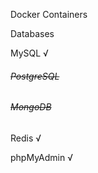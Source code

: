 Docker Containers

Databases

MySQL √

###### ~~PostgreSQL~~

###### ~~MongoDB~~

Redis √

phpMyAdmin √

